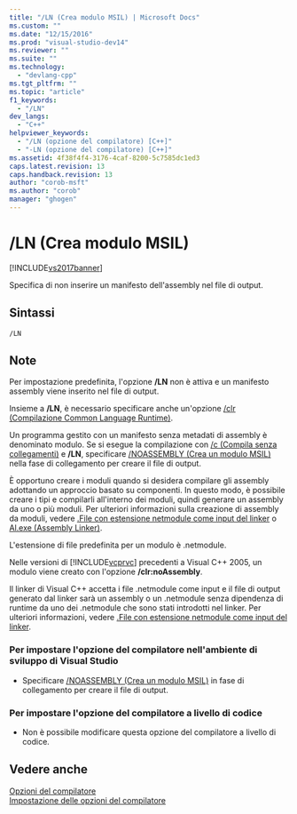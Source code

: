 ```yaml
---
title: "/LN (Crea modulo MSIL) | Microsoft Docs"
ms.custom: ""
ms.date: "12/15/2016"
ms.prod: "visual-studio-dev14"
ms.reviewer: ""
ms.suite: ""
ms.technology: 
  - "devlang-cpp"
ms.tgt_pltfrm: ""
ms.topic: "article"
f1_keywords: 
  - "/LN"
dev_langs: 
  - "C++"
helpviewer_keywords: 
  - "/LN (opzione del compilatore) [C++]"
  - "-LN (opzione del compilatore) [C++]"
ms.assetid: 4f38f4f4-3176-4caf-8200-5c7585dc1ed3
caps.latest.revision: 13
caps.handback.revision: 13
author: "corob-msft"
ms.author: "corob"
manager: "ghogen"
---
```

# /LN (Crea modulo MSIL)
[!INCLUDE[vs2017banner](../../assembler/inline/includes/vs2017banner.md)]

Specifica di non inserire un manifesto dell'assembly nel file di output.  
  
## Sintassi  
  
```  
/LN  
```  
  
## Note  
 Per impostazione predefinita, l'opzione **\/LN** non è attiva e un manifesto assembly viene inserito nel file di output.  
  
 Insieme a **\/LN**, è necessario specificare anche un'opzione [\/clr \(Compilazione Common Language Runtime\)](../../build/reference/clr-common-language-runtime-compilation.md).  
  
 Un programma gestito con un manifesto senza metadati di assembly è denominato modulo.  Se si esegue la compilazione con [\/c \(Compila senza collegamenti\)](../../build/reference/c-compile-without-linking.md) e **\/LN**, specificare [\/NOASSEMBLY \(Crea un modulo MSIL\)](../../build/reference/noassembly-create-a-msil-module.md) nella fase di collegamento per creare il file di output.  
  
 È opportuno creare i moduli quando si desidera compilare gli assembly adottando un approccio basato su componenti.  In questo modo, è possibile creare i tipi e compilarli all'interno dei moduli,  quindi generare un assembly da uno o più moduli.  Per ulteriori informazioni sulla creazione di assembly da moduli, vedere [.File con estensione netmodule come input del linker](../../build/reference/netmodule-files-as-linker-input.md) o [Al.exe \(Assembly Linker\)](../Topic/Al.exe%20\(Assembly%20Linker\).md).  
  
 L'estensione di file predefinita per un modulo è .netmodule.  
  
 Nelle versioni di [!INCLUDE[vcprvc](../../build/includes/vcprvc_md.md)] precedenti a Visual C\+\+ 2005, un modulo viene creato con l'opzione **\/clr:noAssembly**.  
  
 Il linker di Visual C\+\+ accetta i file .netmodule come input e il file di output generato dal linker sarà un assembly o un .netmodule senza dipendenza di runtime da uno dei .netmodule che sono stati introdotti nel linker.  Per ulteriori informazioni, vedere [.File con estensione netmodule come input del linker](../../build/reference/netmodule-files-as-linker-input.md).  
  
### Per impostare l'opzione del compilatore nell'ambiente di sviluppo di Visual Studio  
  
-   Specificare [\/NOASSEMBLY \(Crea un modulo MSIL\)](../../build/reference/noassembly-create-a-msil-module.md) in fase di collegamento per creare il file di output.  
  
### Per impostare l'opzione del compilatore a livello di codice  
  
-   Non è possibile modificare questa opzione del compilatore a livello di codice.  
  
## Vedere anche  
 [Opzioni del compilatore](../../build/reference/compiler-options.md)   
 [Impostazione delle opzioni del compilatore](../../build/reference/setting-compiler-options.md)